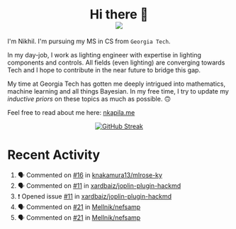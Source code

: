 <h1 align="center">Hi there 👋
<div align="center">
  <a href="https://github.com/nkapila6">
    <img src="https://visitcount.itsvg.in/api?id=nkapila6&label=Profile%20Views&color=12&icon=0&pretty=false" />
  </a>
</div></h1>

I'm Nikhil. I'm pursuing my MS in CS from `Georgia Tech`.

In my day-job, I work as lighting engineer with expertise in lighting components and controls. All fields (even lighting) are converging towards Tech and I hope to contribute in the near future to bridge this gap.

My time at Georgia Tech has gotten me deeply intrigued into mathematics, machine learning and all things Bayesian. In my free time, I try to update my *inductive priors* on these topics as much as possible. 🙃

Feel free to read about me here: [nkapila.me](https://nkapila.me)

<div align="center">
<a href="https://git.io/streak-stats"><img src="https://github-readme-streak-stats.herokuapp.com?user=nkapila6&theme=humoris&date_format=j%2Fn%5B%2FY%5D&mode=weekly&hide_current_streak=true" alt="GitHub Streak" /></a>
</div>

# Recent Activity
<!--START_SECTION:activity-->
1. 🗣 Commented on [#16](https://github.com/knakamura13/mlrose-ky/pull/16#issuecomment-2380452324) in [knakamura13/mlrose-ky](https://github.com/knakamura13/mlrose-ky)
2. 🗣 Commented on [#11](https://github.com/xardbaiz/joplin-plugin-hackmd/issues/11#issuecomment-2357648852) in [xardbaiz/joplin-plugin-hackmd](https://github.com/xardbaiz/joplin-plugin-hackmd)
3. ❗ Opened issue [#11](https://github.com/xardbaiz/joplin-plugin-hackmd/issues/11) in [xardbaiz/joplin-plugin-hackmd](https://github.com/xardbaiz/joplin-plugin-hackmd)
4. 🗣 Commented on [#21](https://github.com/Mellnik/nefsamp/issues/21#issuecomment-2338415225) in [Mellnik/nefsamp](https://github.com/Mellnik/nefsamp)
5. 🗣 Commented on [#21](https://github.com/Mellnik/nefsamp/issues/21#issuecomment-2297920003) in [Mellnik/nefsamp](https://github.com/Mellnik/nefsamp)
<!--END_SECTION:activity-->